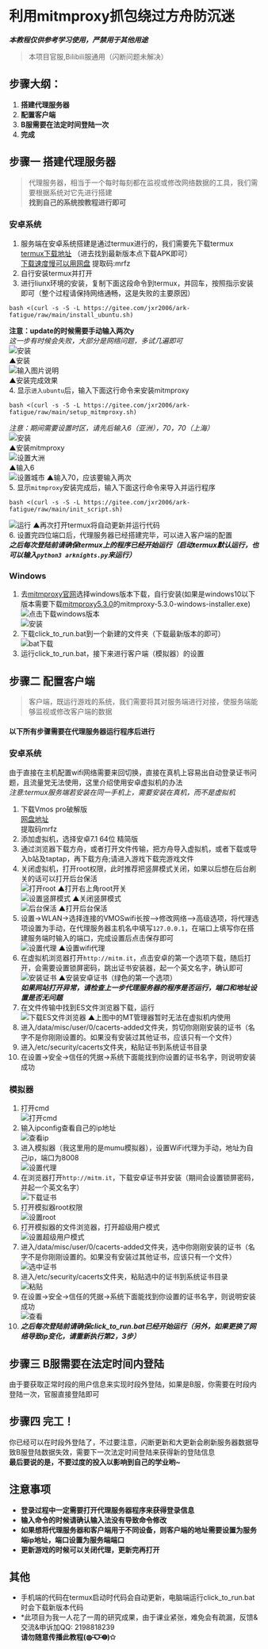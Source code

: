 # 利用mitmproxy抓包绕过方舟防沉迷
***本教程仅供参考学习使用，严禁用于其他用途***
> 本项目官服,Bilibili服通用（闪断问题未解决）
## 步骤大纲：
1. **搭建代理服务器**
2. **配置客户端**
3. **B服需要在法定时间登陆一次**
4. **完成**
## 步骤一 搭建代理服务器
> 代理服务器，相当于一个每时每刻都在监视或修改网络数据的工具，我们需要根据系统对它先进行搭建  
**找到自己的系统按教程进行即可**
### 安卓系统
1. 服务端在安卓系统搭建是通过termux进行的，我们需要先下载termux  
[termux下载地址](https://f-droid.org/packages/com.termux/)
（进去找到最新版本点下载APK即可）  
[下载速度慢可以用网盘](https://pan.baidu.com/s/1L3P_Uq-1zngROkQYrXICuQ)
提取码:mrfz  
2. 自行安装termux并打开  
3. 进行liunx环境的安装，复制下面这段命令到termux，并回车，按照指示安装即可（整个过程请保持网络通畅，这是失败的主要原因）  
```
bash <(curl -s -S -L https://gitee.com/jxr2006/ark-fatigue/raw/main/install_ubuntu.sh)
```  
**注意：update的时候需要手动输入两次y**  
*这一步有时候会失败，大部分是网络问题，多试几遍即可*  
![安装](https://images.gitee.com/uploads/images/2021/1029/150552_e616577b_7638561.png "Screenshot_20211029-130639.png")  
▲安装  
![输入图片说明](https://images.gitee.com/uploads/images/2021/1029/151352_a8987044_7638561.png "Screenshot_20211029-130954.png")  
▲安装完成效果  
4. 显示`进入ubuntu`后，输入下面这行命令来安装mitmproxy
```
bash <(curl -s -S -L https://gitee.com/jxr2006/ark-fatigue/raw/main/setup_mitmproxy.sh)
```  
*注意：期间需要设置时区，请先后输入6（亚洲），70，70（上海）*  
![安装](https://images.gitee.com/uploads/images/2021/1029/150845_6a3ea038_7638561.png "Screenshot_20211029-131025.png")  
▲安装mitmproxy  
![设置大洲](https://images.gitee.com/uploads/images/2021/1029/150922_8390d541_7638561.png "Screenshot_20211028-180953.png")  
▲输入6  
![设置城市](https://images.gitee.com/uploads/images/2021/1029/150954_21fd196b_7638561.png "Screenshot_20211029-131316.png")
▲输入70，应该要输入两次  
5. 显示`mitmproxy`安装完成后，输入下面这行命令来导入并运行程序  
```
bash <(curl -s -S -L https://gitee.com/jxr2006/ark-fatigue/raw/main/init_script.sh)
```
![运行](https://images.gitee.com/uploads/images/2021/1029/152114_41ac3f3a_7638561.png "Screenshot_20211029-130149.png")
▲再次打开termux将自动更新并运行代码  
6. 设置完四位端口后，代理服务器已经搭建完毕，可以进入客户端的配置  
***之后每次登陆前请确保termux上的程序已经开始运行（启动termux默认运行，也可以输入`python3 arknights.py`来运行）***
### Windows
1. 去[mitmproxy官网](https://mitmproxy.org/#mitmproxy)选择windows版本下载，自行安装(如果是windows10以下版本需要下载[mitmproxy5.3.0](https://mitmproxy.org/downloads/)的mitmproxy-5.3.0-windows-installer.exe)  
![点击下载windows版本](https://images.gitee.com/uploads/images/2021/1023/174442_e05b8115_7638561.png "8%XI4@WA652P]RL{[LX67]7.png")  
![安装](https://images.gitee.com/uploads/images/2021/1023/174603_4fddf567_7638561.png "K{[0DZ1$H2RBA]24$5C48KU.png")  
2. 下载click_to_run.bat到一个新建的文件夹（下载最新版本的即可）  
![bat下载](https://images.gitee.com/uploads/images/2021/1031/183618_46bdefdc_7638561.png "3GS8R}@%6[~M@8}4`NY)F56.png")  
3. 运行click_to_run.bat，接下来进行客户端（模拟器）的设置  
## 步骤二 配置客户端
> 客户端，既运行游戏的系统，我们需要将其对服务端进行对接，使服务端能够监视或修改客户端的数据  
#### 以下所有步骤需要在代理服务器运行程序后进行
### 安卓系统
由于直接在主机配置wifi网络需要来回切换，直接在真机上容易出自动登录证书问题，且流量党无法使用，这里介绍使用安卓虚拟机的办法  
*注意:termux服务端若安装在同一手机上，需要安装在真机，而不是虚拟机*  
1. 下载Vmos pro破解版  
[网盘地址](https://pan.baidu.com/s/1MIis1SuL_Yvhm2bbj2jQLQ)  
提取码mrfz  
2. 添加虚拟机，选择安卓7.1 64位 精简版  
3. 通过浏览器下载方舟，或者打开文件传输，把方舟导入虚拟机，或者下载或导入b站及taptap，再下载方舟;请进入游戏下载完游戏文件  
4. 关闭虚拟机，打开root权限，此时推荐把竖屏模式关闭，如果以后想在后台刷关的话可以打开后台保活  
![打开root](https://images.gitee.com/uploads/images/2021/1029/235430_edafce17_7638561.png "Screenshot_20211029-234106.png")
▲打开右上角root开关  
![设置竖屏模式](https://images.gitee.com/uploads/images/2021/1029/235618_94df6e0b_7638561.png "Screenshot_20211029-234321.png")
▲关闭竖屏模式  
![后台保活](https://images.gitee.com/uploads/images/2021/1029/235647_3ea354bf_7638561.png "Screenshot_20211029-235607.png")
▲打开后台保活  
5. 设置->WLAN->选择连接的VMOSwifi长按–>修改网络–>高级选项，将代理选项设置为手动，在代理服务器主机名中填写`127.0.0.1`，在端口上填写你在搭建服务端时输入的端口，完成设置后点击保存即可  
![设置代理](https://images.gitee.com/uploads/images/2021/1029/235926_5eb1b7b9_7638561.png "Screenshot_20211029-234219.png")
▲设置wifi代理  
6. 在虚拟机浏览器打开`http://mitm.it`，点击安卓的第一个选项下载，随后打开，会需要设置锁屏密码，跳出证书安装器，起一个英文名字，确认即可  
![安装证书](https://images.gitee.com/uploads/images/2021/1030/000152_c3704100_7638561.png "Screenshot_20211029-234515.png")
▲安装安卓证书（绿色的第一个选项）  
***如果网站打开异常，请检查上一步代理服务器的程序是否运行，端口和地址设置是否无问题***  
7. 在文件传输中找到ES文件浏览器下载，运行  
![下载ES文件浏览器](https://images.gitee.com/uploads/images/2021/1030/000553_2658aad7_7638561.png "Screenshot_20211029-234403.png")
▲上图中的MT管理器暂时无法在虚拟机内使用  
8. 进入/data/misc/user/0/cacerts-added文件夹，剪切你刚刚安装的证书（名字不是你刚刚设置的。如果没有安装过其他证书，应该只有一个文件）  
9. 进入/etc/security/cacerts文件夹，粘贴证书到系统证书目录  
10. 在设置->安全->信任的凭据->系统下面能找到你设置的证书名字，则说明安装成功  
### 模拟器
1. 打开cmd  
![打开cmd](https://images.gitee.com/uploads/images/2021/1023/195404_22b4d808_7638561.png "]_LNKLG~{~~A0EH0}VTTDDE.png")  
2. 输入ipconfig查看自己的ip地址  
![查看ip](https://images.gitee.com/uploads/images/2021/1023/195606_47f602f1_7638561.png "QZ}5F329IO7M{3@MX%}FVOG.png")  
3. 进入模拟器（我这里用的是mumu模拟器），设置WiFi代理为手动，地址为自己ip，端口为8008  
![设置代理](https://images.gitee.com/uploads/images/2021/1023/195942_49555077_7638561.png "OH2I)_LP%GSZPO5ZR1``ZEG.png")  
4. 在浏览器打开`http://mitm.it`，下载安卓证书并安装（期间会设置锁屏密码，并起一个英文名字）  
![下载证书](https://images.gitee.com/uploads/images/2021/1023/200126_aa850b70_7638561.png "]5O5A1WM1VVH6%[ZQK0{D}6.png")  
5. 打开模拟器root权限  
![设置root](https://images.gitee.com/uploads/images/2021/1023/200444_82fbb766_7638561.png "0~7(7}QA(M~H%1@95E}@WOS.png")  
6. 打开模拟器的文件浏览器，打开超级用户模式  
![设置超级用户模式](https://images.gitee.com/uploads/images/2021/1023/200541_70e10cbb_7638561.png "7IW%{[EST7SU_%0[2RLT3@D.png")  
7. 进入/data/misc/user/0/cacerts-added文件夹，选中你刚刚安装的证书（名字不是你刚刚设置的。如果没有安装过其他证书，应该只有一个文件）  
![选中证书](https://images.gitee.com/uploads/images/2021/1023/201059_1d928ee3_7638561.png "FOX}~RJ1U@MD71J31Q609%L.png")  
8. 进入/etc/security/cacerts文件夹，粘贴选中的证书到系统证书目录  
![粘贴](https://images.gitee.com/uploads/images/2021/1023/201128_13686839_7638561.png "R1_K9]X`1~N6PKLS{U`~$$4.png")  
9. 在设置->安全->信任的凭据->系统下面能找到你设置的证书名字，则说明安装成功  
![查看](https://images.gitee.com/uploads/images/2021/1023/201502_ee7e839a_7638561.png "4_)$HF6DD89M@75W6GLWIW5.png")  
10. ***之后每次登陆前请确保click_to_run.bat已经开始运行（另外，如果更换了网络导致ip变化，请重新执行第2，3步）***
## 步骤三 B服需要在法定时间内登陆
由于要获取正常时段的用户信息来实现时段外登陆，如果是B服，你需要在时段内登陆一次，官服直接登陆即可
## 步骤四 完工！
你已经可以在时段外登陆了，不过要注意，闪断更新和大更新会刷新服务器数据导致B服登陆数据失效，需要下一次法定时间登陆来获得新的登陆信息  
**最后要说的是，不要过度的投入以影响到自己的学业哟~**
## 注意事项
- **登录过程中一定需要打开代理服务器程序来获得登录信息**
- **输入命令的时候请确认输入法没有导致命令修改**
- **如果想将代理服务器和客户端用于不同设备，则客户端的地址需要设置为服务端ip地址，端口设置为服务端端口**
- **更新游戏的时候可以关闭代理，更新完再打开**
## 其他
- 手机端的代码在termux启动时代码会自动更新，电脑端运行click_to_run.bat时会下载新版本代码  
- *此项目为我一人花了一周的研究成果，由于课业紧张，难免会有疏漏，反馈&交流&申诉加QQ: 2198818239  
**请勿随意传播此教程(◍˃̶ᗜ˂̶◍)✩**
